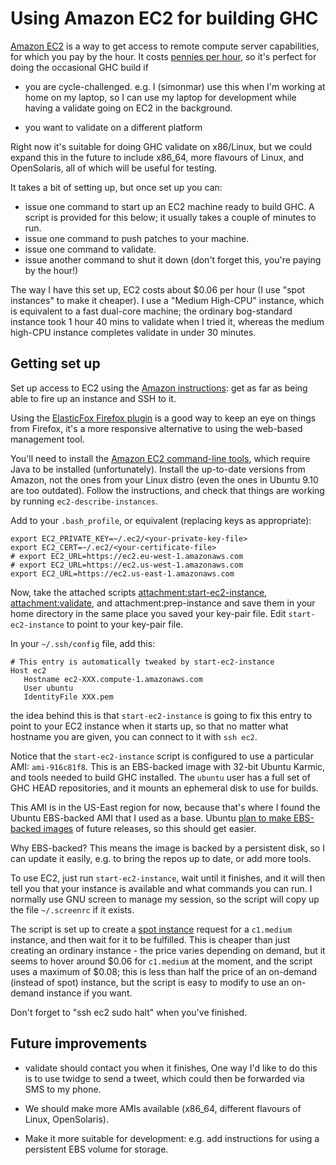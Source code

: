 # Using Amazon EC2 for building GHC

[ Amazon EC2](http://aws.amazon.com/ec2/) is a way to get access to
remote compute server capabilities, for which you pay by the hour.  It
costs [ pennies per hour](http://aws.amazon.com/ec2/#pricing), so it's
perfect for doing the occasional GHC build if

- you are cycle-challenged. e.g. I (simonmar) use this when I'm
  working at home on my laptop, so I can use my laptop for
  development while having a validate going on EC2 in the background.

- you want to validate on a different platform


Right now it's suitable for doing GHC validate on x86/Linux, but we
could expand this in the future to include x86_64, more flavours of
Linux, and OpenSolaris, all of which will be useful for testing.


It takes a bit of setting up, but once set up you can:

- issue one command to start up an EC2 machine ready to build GHC.  A
  script is provided for this below; it usually takes a couple of
  minutes to run.
- issue one command to push patches to your machine.
- issue one command to validate.
- issue another command to shut it down (don't forget this, you're
  paying by the hour!)


The way I have this set up, EC2 costs about $0.06 per hour (I use
"spot instances" to make it cheaper).  I use a "Medium High-CPU"
instance, which is equivalent to a fast dual-core machine; the
ordinary bog-standard instance took 1 hour 40 mins to validate when I
tried it, whereas the medium high-CPU instance completes validate in
under 30 minutes.

## Getting set up


Set up access to EC2 using the
[ Amazon instructions](http://docs.amazonwebservices.com/AWSEC2/latest/GettingStartedGuide/): get as far as being able to fire up an instance
and SSH to it.


Using the
[ ElasticFox Firefox plugin](http://developer.amazonwebservices.com/connect/entry.jspa?externalID=609) is a good way to keep an eye on things from
Firefox, it's a more responsive alternative to using the web-based
management tool.


You'll need to install the [ Amazon EC2 command-line tools](http://docs.amazonwebservices.com/AWSEC2/latest/CommandLineReference/), which require Java to be installed (unfortunately).  Install the up-to-date versions from Amazon, not the ones from your Linux distro (even the ones in Ubuntu 9.10 are too outdated).  Follow the instructions, and check that things are working by running `ec2-describe-instances`.


Add to your `.bash_profile`, or equivalent (replacing keys as appropriate):

```wiki
export EC2_PRIVATE_KEY=~/.ec2/<your-private-key-file>
export EC2_CERT=~/.ec2/<your-certificate-file>
# export EC2_URL=https://ec2.eu-west-1.amazonaws.com
# export EC2_URL=https://ec2.us-west-1.amazonaws.com
export EC2_URL=https://ec2.us-east-1.amazonaws.com
```


Now, take the attached scripts [attachment:start-ec2-instance](/trac/ghc/attachment/wiki/AmazonEC2/start-ec2-instance)[](/trac/ghc/raw-attachment/wiki/AmazonEC2/start-ec2-instance),
[attachment:validate](/trac/ghc/attachment/wiki/AmazonEC2/validate)[](/trac/ghc/raw-attachment/wiki/AmazonEC2/validate), and attachment:prep-instance and save them in
your home directory in the same place you saved your key-pair file.
Edit `start-ec2-instance` to point to your key-pair file.


In your `~/.ssh/config` file, add this:

```wiki
# This entry is automatically tweaked by start-ec2-instance
Host ec2
   Hostname ec2-XXX.compute-1.amazonaws.com
   User ubuntu
   IdentityFile XXX.pem
```


the idea behind this is that `start-ec2-instance` is going to fix this
entry to point to your EC2 instance when it starts up, so that no
matter what hostname you are given, you can connect to it with `ssh ec2`.


Notice that the `start-ec2-instance` script is configured to use a
particular AMI: `ami-916c81f8`.  This is an EBS-backed image with
32-bit Ubuntu Karmic, and tools needed to build GHC installed.  The
`ubuntu` user has a full set of GHC HEAD repositories, and it mounts an ephemeral disk to use for builds.


This AMI is in the US-East region for now, because that's where I
found the Ubuntu EBS-backed AMI that I used as a base.  Ubuntu [ plan to make EBS-backed images](https://wiki.ubuntu.com/ServerLucidEc2EBSRoot) of future releases, so this should get easier.


Why EBS-backed? This means the image is backed by a persistent disk,
so I can update it easily, e.g. to bring the repos up to date, or add
more tools.


To use EC2, just run `start-ec2-instance`, wait until it finishes, and
it will then tell you that your instance is available and what
commands you can run.  I normally use GNU screen to manage my session,
so the script will copy up the file `~/.screenrc` if it exists.


The script is set up to create a
[ spot instance](http://aws.amazon.com/ec2/spot-instances/) request for
a `c1.medium` instance, and then wait for it to be fulfilled.  This is
cheaper than just creating an ordinary instance - the price varies
depending on demand, but it seems to hover around $0.06 for
`c1.medium` at the moment, and the script uses a maximum of $0.08;
this is less than half the price of an on-demand (instead of spot)
instance, but the script is easy to modify to use an on-demand instance if you want.


Don't forget to "ssh ec2 sudo halt" when you've finished.

## Future improvements

- validate should contact you when it finishes, One way I'd like to
  do this is to use twidge to send a tweet, which could then be
  forwarded via SMS to my phone.

- We should make more AMIs available (x86_64, different flavours of
  Linux, OpenSolaris).

- Make it more suitable for development: e.g. add instructions for
  using a persistent EBS volume for storage.
